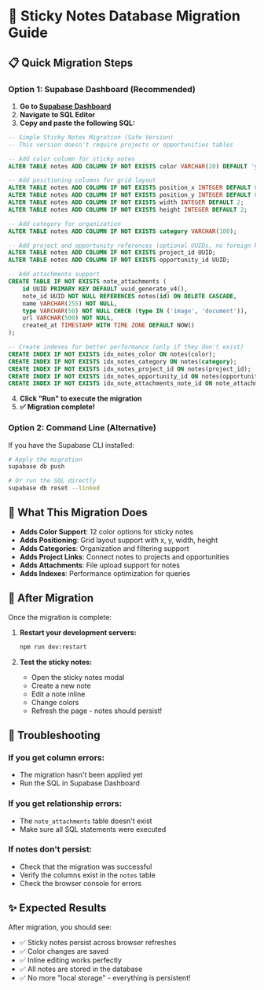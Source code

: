 # 🚀 Sticky Notes Database Migration Guide

## 📋 **Quick Migration Steps**

### **Option 1: Supabase Dashboard (Recommended)**

1. **Go to [Supabase Dashboard](https://supabase.com/dashboard/project/cowaiflapeowmvzthoto)**
2. **Navigate to SQL Editor**
3. **Copy and paste the following SQL:**

```sql
-- Simple Sticky Notes Migration (Safe Version)
-- This version doesn't require projects or opportunities tables

-- Add color column for sticky notes
ALTER TABLE notes ADD COLUMN IF NOT EXISTS color VARCHAR(20) DEFAULT 'yellow' CHECK (color IN ('yellow', 'pink', 'blue', 'gray', 'green', 'orange', 'purple', 'red', 'teal', 'indigo', 'lime', 'rose'));

-- Add positioning columns for grid layout
ALTER TABLE notes ADD COLUMN IF NOT EXISTS position_x INTEGER DEFAULT 0;
ALTER TABLE notes ADD COLUMN IF NOT EXISTS position_y INTEGER DEFAULT 0;
ALTER TABLE notes ADD COLUMN IF NOT EXISTS width INTEGER DEFAULT 2;
ALTER TABLE notes ADD COLUMN IF NOT EXISTS height INTEGER DEFAULT 2;

-- Add category for organization
ALTER TABLE notes ADD COLUMN IF NOT EXISTS category VARCHAR(100);

-- Add project and opportunity references (optional UUIDs, no foreign keys)
ALTER TABLE notes ADD COLUMN IF NOT EXISTS project_id UUID;
ALTER TABLE notes ADD COLUMN IF NOT EXISTS opportunity_id UUID;

-- Add attachments support
CREATE TABLE IF NOT EXISTS note_attachments (
    id UUID PRIMARY KEY DEFAULT uuid_generate_v4(),
    note_id UUID NOT NULL REFERENCES notes(id) ON DELETE CASCADE,
    name VARCHAR(255) NOT NULL,
    type VARCHAR(50) NOT NULL CHECK (type IN ('image', 'document')),
    url VARCHAR(500) NOT NULL,
    created_at TIMESTAMP WITH TIME ZONE DEFAULT NOW()
);

-- Create indexes for better performance (only if they don't exist)
CREATE INDEX IF NOT EXISTS idx_notes_color ON notes(color);
CREATE INDEX IF NOT EXISTS idx_notes_category ON notes(category);
CREATE INDEX IF NOT EXISTS idx_notes_project_id ON notes(project_id);
CREATE INDEX IF NOT EXISTS idx_notes_opportunity_id ON notes(opportunity_id);
CREATE INDEX IF NOT EXISTS idx_note_attachments_note_id ON note_attachments(note_id);
```

4. **Click "Run" to execute the migration**
5. **✅ Migration complete!**

### **Option 2: Command Line (Alternative)**

If you have the Supabase CLI installed:

```bash
# Apply the migration
supabase db push

# Or run the SQL directly
supabase db reset --linked
```

## 🎯 **What This Migration Does**

- **Adds Color Support**: 12 color options for sticky notes
- **Adds Positioning**: Grid layout support with x, y, width, height
- **Adds Categories**: Organization and filtering support
- **Adds Project Links**: Connect notes to projects and opportunities
- **Adds Attachments**: File upload support for notes
- **Adds Indexes**: Performance optimization for queries

## 🔧 **After Migration**

Once the migration is complete:

1. **Restart your development servers:**

   ```bash
   npm run dev:restart
   ```

2. **Test the sticky notes:**
   - Open the sticky notes modal
   - Create a new note
   - Edit a note inline
   - Change colors
   - Refresh the page - notes should persist!

## 🚨 **Troubleshooting**

### **If you get column errors:**

- The migration hasn't been applied yet
- Run the SQL in Supabase Dashboard

### **If you get relationship errors:**

- The `note_attachments` table doesn't exist
- Make sure all SQL statements were executed

### **If notes don't persist:**

- Check that the migration was successful
- Verify the columns exist in the `notes` table
- Check the browser console for errors

## ✨ **Expected Results**

After migration, you should see:

- ✅ Sticky notes persist across browser refreshes
- ✅ Color changes are saved
- ✅ Inline editing works perfectly
- ✅ All notes are stored in the database
- ✅ No more "local storage" - everything is persistent!
